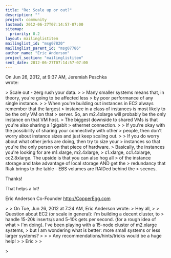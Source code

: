 ```yaml
---
title: "Re: Scale up or out?"
description: ""
project: community
lastmod: 2012-06-27T07:14:57-07:00
sitemap:
  priority: 0.2
layout: mailinglistitem
mailinglist_id: "msg07820"
mailinglist_parent_id: "msg07786"
author_name: "Eric Anderson"
project_section: "mailinglistitem"
sent_date: 2012-06-27T07:14:57-07:00
---
```



On Jun 26, 2012, at 9:37 AM, Jeremiah Peschka  
wrote:

&gt; Scale out - zerg rush your data.
&gt; 
&gt; Many smaller systems means that, in theory, you're going to be affected less 
&gt; by poor performance of any single instance. 
&gt; 
&gt; When you're building out instances in EC2 always remember that the largest 
&gt; instance in a class of instances is most likely to be the only VM on that 
&gt; server. So, an m2.4xlarge will probably be the only instance on that VM host. 
&gt; The biggest downside to shared VMs is that you're also sharing a 1gigabit 
&gt; ethernet connection. 
&gt; 
&gt; If you're okay with the possibility of sharing your connectivity with other 
&gt; people, then don't worry about instance sizes and just keep scaling out.
&gt; 
&gt; If you do worry about what other jerks are doing, then try to size your 
&gt; instances so that you're the only person on that piece of hardware. 
&gt; Basically, the instances you're looking for are m1.xlarge, m2.4xlarge, 
&gt; c1.xlarge, cc1.4xlarge, cc2.8xlarge. The upside is that you can also hog all 
&gt; of the instance storage and take advantage of local storage AND get the 
&gt; redundancy that Riak brings to the table - EBS volumes are RAIDed behind the 
&gt; scenes.

Thanks!

That helps a lot!

Eric Anderson
Co-Founder
http://CopperEgg.com

&gt; 
&gt; On Tue, Jun 26, 2012 at 7:24 AM, Eric Anderson  wrote:
&gt; Hey all,
&gt; 
&gt; Question about EC2 (or scale in general): i'm building a decent cluster, to 
&gt; handle 15-20k inserts/s and 5-10k gets per second. (for a rough idea of what 
&gt; I'm doing). I've been playing with a 15-node cluster of m2.xlarge systems, 
&gt; but I am wondering what is better: more small systems or less larger systems? 
&gt; 
&gt; 
&gt; Any recommendations/hints/tricks would be a huge help!
&gt; 
&gt; Eric
&gt; 
&gt; 
 
&gt; 

